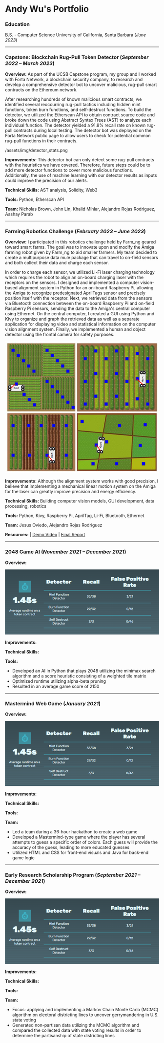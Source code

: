 # Andy Wu's Portfolio

### Education
B.S. - Computer Science University of California, Santa Barbara (_June 2023_)

___

### Capstone: Blockchain Rug-Pull Token Detector (_September 2022 – March 2023_)

**Overview:** As part of the UCSB Capstone program, my group and I worked with Forta Network, a blockchain security company, to research and develop a comprehensive detector bot to uncover malicious, rug-pull smart contracts on the Ethereum network.

After researching hundreds of known malicious smart contracts, we identified several reoccurring rug-pull tactics including hidden mint functions, token burn functions, and self-destruct functions. To build the detector, we utilized the Etherscan API to obtain contract source code and broke down the code using Abstract Syntax Trees (AST) to analyze each individual function. The detector yielded a 91.8% recall rate on known rug-pull contracts during local testing. The detector bot was deployed on the Forta Network public page to allow users to check for potential common rug-pull functions in their contracts.

/assets/img/detector_stats.png

**Improvements:** This detector bot can only detect some rug-pull contracts with the heuristics we have covered. Therefore, future steps could be to add more detector functions to cover more malicious functions. Additionally, the use of machine learning with our detector results as inputs could improve the precision of our alerts.

**Technical Skills:** AST analysis, Solidity, Web3

**Tools:** Python, Etherscan API

**Team:** Nicholas Brown, John Lin, Khalid Mihlar, Alejandro Rojas Rodriguez, Aashay Parab

___

### Farming Robotics Challenge (_February 2023 – June 2023_)

**Overview:** I participated in this robotics challenge held by Farm_ng geared toward smart farms. The goal was to innovate upon and modify the Amiga farming robot given by Farm_ng to aid smaller farmers. My team decided to create a multipurpose data mule package that can travel to on-field sensors and both collect their data and charge each sensor.

In order to charge each sensor, we utilized Li-Fi laser charging technology which requires the robot to align an on-board charging laser with the receptors on the sensors. I designed and implemented a computer vision-based alignment system in Python for an on-board Raspberry Pi, allowing the Amiga to recognize predesignated AprilTags sensor and precisely position itself with the receptor. Next, we retrieved data from the sensors via Bluetooth connection between the on-board Raspberry Pi and on-field Raspberry Pi sensors, sending the data to the Amiga's central computer using Ethernet. On the central computer, I created a GUI using Python and Kivy to organize and graph the retrieved data as well as a separate application for displaying video and statistical information on the computer vision alignment system. Finally, we implemented a human and object detector using the frontal camera for safety purposes.

![Amiga Example](/assets/img/gort_movements.png)

**Improvements:** Although the alignment system works with good precision, I believe that implementing a mechanical linear motion system on the Amiga for the laser can greatly improve precision and energy efficiency.

**Technical Skills:** Building computer vision models, GUI development, data processing, robotics

**Tools:** Python, Kivy, Raspberry Pi, AprilTag, Li-Fi, Bluetooth, Ethernet

**Team:** Jesus Oviedo, Alejandro Rojas Rodriguez

**Resources:** | [Demo Video](https://drive.google.com/file/d/1W0euaoswMJ67xfmDPM8Pi-swa-j3bRrP/view?usp=sharing) | [Final Report](/assets/files/robotics_final_report.pdf) 

___

### 2048 Game AI (_November 2021 – December 2021_)

**Overview:** 

![Detector Bot Stats](/assets/img/detector_stats.png)

**Improvements:** 

**Technical Skills:**

**Tools:** 

- Developed an AI in Python that plays 2048 utilizing the minimax search algorithm and a score heuristic consisting of a weighted tile matrix
- Optimized runtime utilizing alpha-beta pruning
- Resulted in an average game score of 2150

___

### Mastermind Web Game (_January 2021_)

**Overview:** 

![Detector Bot Stats](/assets/img/detector_stats.png)

**Improvements:** 

**Technical Skills:**

**Tools:** 

**Team:** 
- Led a team during a 36-hour hackathon to create a web game
- Developed a Mastermind-type game where the player has several attempts to guess a specific order of colors. Each guess will provide the accuracy of the guess, leading to more educated guesses
- Utilized HTML and CSS for front-end visuals and Java for back-end game logic

___

### Early Research Scholarship Program (_September 2021 – December 2021_)

**Overview:** 

![Detector Bot Stats](/assets/img/detector_stats.png)

**Improvements:** 

**Technical Skills:**

**Tools:** 

**Team:** 
- Focus: applying and implementing a Markov Chain Monte Carlo (MCMC) algorithm on electoral districting lines to uncover gerrymandering in U.S. state voting
- Generated non-partisan data utilizing the MCMC algorithm and compared the collected data with state voting results in order to determine the partisanship of state districting lines
